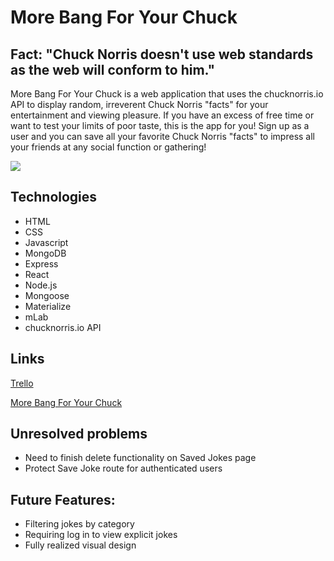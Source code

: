 # More Bang For Your Chuck

## Fact: "Chuck Norris doesn't use web standards as the web will conform to him."
                            
More Bang For Your Chuck is a web application that uses the chucknorris.io API to display random, irreverent Chuck Norris "facts" for your entertainment and viewing pleasure. If you have an excess of free time or want to test your limits of poor taste, this is the app for you! Sign up as a user and you can save all your favorite Chuck Norris "facts" to impress all your friends at any social function or gathering!

<img src="https://imgur.com/TKB2z5V.png">

## Technologies
* HTML
* CSS
* Javascript
* MongoDB
* Express
* React
* Node.js
* Mongoose
* Materialize
* mLab
* chucknorris.io API

## Links

[Trello](https://trello.com/b/64RSfX0h/more-bang-for-your-chuck)

[More Bang For Your Chuck](https://bangforyourchuck.herokuapp.com/)

## Unresolved problems
* Need to finish delete functionality on Saved Jokes page
* Protect Save Joke route for authenticated users

## Future Features:
* Filtering jokes by category
* Requiring log in to view explicit jokes
* Fully realized visual design